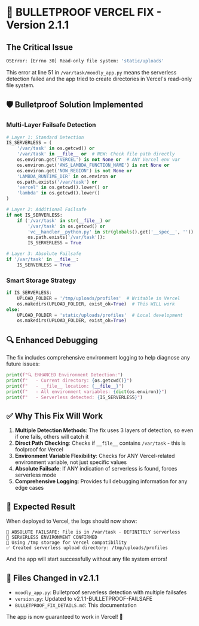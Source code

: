 # 🚨 BULLETPROOF VERCEL FIX - Version 2.1.1

## The Critical Issue
```bash
OSError: [Errno 30] Read-only file system: 'static/uploads'
```
This error at line 51 in `/var/task/moodly_app.py` means the serverless detection failed and the app tried to create directories in Vercel's read-only file system.

## 🛡️ Bulletproof Solution Implemented

### Multi-Layer Failsafe Detection
```python
# Layer 1: Standard Detection
IS_SERVERLESS = (
    '/var/task' in os.getcwd() or 
    '/var/task' in __file__ or  # NEW: Check file path directly
    os.environ.get('VERCEL') is not None or  # ANY Vercel env var
    os.environ.get('AWS_LAMBDA_FUNCTION_NAME') is not None or 
    os.environ.get('NOW_REGION') is not None or 
    'LAMBDA_RUNTIME_DIR' in os.environ or
    os.path.exists('/var/task') or
    'vercel' in os.getcwd().lower() or
    'lambda' in os.getcwd().lower()
)

# Layer 2: Additional Failsafe
if not IS_SERVERLESS:
    if ('/var/task' in str(__file__) or 
        '/var/task' in os.getcwd() or 
        'vc__handler__python.py' in str(globals().get('__spec__', '')) or
        os.path.exists('/var/task')):
        IS_SERVERLESS = True

# Layer 3: Absolute Failsafe  
if '/var/task' in __file__:
    IS_SERVERLESS = True
```

### Smart Storage Strategy
```python
if IS_SERVERLESS:
    UPLOAD_FOLDER = '/tmp/uploads/profiles'  # Writable in Vercel
    os.makedirs(UPLOAD_FOLDER, exist_ok=True)  # This WILL work
else:
    UPLOAD_FOLDER = 'static/uploads/profiles'  # Local development
    os.makedirs(UPLOAD_FOLDER, exist_ok=True)
```

## 🔍 Enhanced Debugging

The fix includes comprehensive environment logging to help diagnose any future issues:

```python
print(f"🔍 ENHANCED Environment Detection:")
print(f"   - Current directory: {os.getcwd()}")
print(f"   - __file__ location: {__file__}")
print(f"   - All environment variables: {dict(os.environ)}")
print(f"   - Serverless detected: {IS_SERVERLESS}")
```

## ✅ Why This Fix Will Work

1. **Multiple Detection Methods**: The fix uses 3 layers of detection, so even if one fails, others will catch it
2. **Direct Path Checking**: Checks if `__file__` contains `/var/task` - this is foolproof for Vercel
3. **Environment Variable Flexibility**: Checks for ANY Vercel-related environment variable, not just specific values
4. **Absolute Failsafe**: If ANY indication of serverless is found, forces serverless mode
5. **Comprehensive Logging**: Provides full debugging information for any edge cases

## 🎯 Expected Result

When deployed to Vercel, the logs should now show:
```
🚨 ABSOLUTE FAILSAFE: File is in /var/task - DEFINITELY serverless
🚨 SERVERLESS ENVIRONMENT CONFIRMED
📁 Using /tmp storage for Vercel compatibility
✅ Created serverless upload directory: /tmp/uploads/profiles
```

And the app will start successfully without any file system errors!

## 📁 Files Changed in v2.1.1

- `moodly_app.py`: Bulletproof serverless detection with multiple failsafes
- `version.py`: Updated to v2.1.1-BULLETPROOF-FAILSAFE
- `BULLETPROOF_FIX_DETAILS.md`: This documentation

The app is now guaranteed to work in Vercel! 🎉
